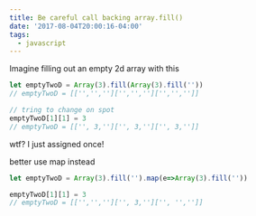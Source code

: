 ```yaml
---
title: Be careful call backing array.fill()
date: '2017-08-04T20:00:16-04:00'
tags:
  - javascript
---
```

Imagine​ filling out an empty 2d array with this

```js
let emptyTwoD = Array(3).fill(Array(3).fill(''))
// emptyTwoD = [['','','']['','','']['','','']]

// tring to change on spot 
emptyTwoD[1][1] = 3
// emptyTwoD = [['', 3,'']['', 3,'']['', 3,'']]

```
wtf? I just assigned once!


better use map instead

```js
let emptyTwoD = Array(3).fill('').map(e=>Array(3).fill(''))

emptyTwoD[1][1] = 3
// emptyTwoD = [['','','']['', 3,'']['', '','']]
```
